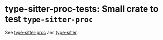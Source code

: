# type-sitter-proc-tests: Small crate to test `type-sitter-proc`

See [type-sitter-proc](https://crates.io/crates/type-sitter-proc) and [type-sitter](https://github.com/Jakobeha/type-sitter).